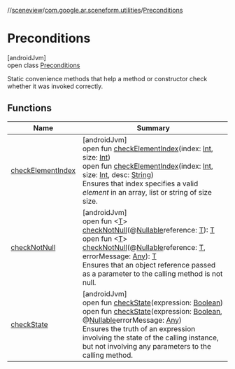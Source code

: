 //[sceneview](../../../index.md)/[com.google.ar.sceneform.utilities](../index.md)/[Preconditions](index.md)

# Preconditions

[androidJvm]\
open class [Preconditions](index.md)

Static convenience methods that help a method or constructor check whether it was invoked correctly.

## Functions

| Name | Summary |
|---|---|
| [checkElementIndex](check-element-index.md) | [androidJvm]<br>open fun [checkElementIndex](check-element-index.md)(index: [Int](https://kotlinlang.org/api/latest/jvm/stdlib/kotlin/-int/index.html), size: [Int](https://kotlinlang.org/api/latest/jvm/stdlib/kotlin/-int/index.html))<br>open fun [checkElementIndex](check-element-index.md)(index: [Int](https://kotlinlang.org/api/latest/jvm/stdlib/kotlin/-int/index.html), size: [Int](https://kotlinlang.org/api/latest/jvm/stdlib/kotlin/-int/index.html), desc: [String](https://developer.android.com/reference/kotlin/java/lang/String.html))<br>Ensures that index specifies a valid *element* in an array, list or string of size size. |
| [checkNotNull](check-not-null.md) | [androidJvm]<br>open fun &lt;[T](check-not-null.md)&gt; [checkNotNull](check-not-null.md)(@[Nullable](https://developer.android.com/reference/kotlin/androidx/annotation/Nullable.html)reference: [T](../../com.google.ar.sceneform.collision/-collision-system/raycast-all.md)): [T](../../com.google.ar.sceneform.collision/-collision-system/raycast-all.md)<br>open fun &lt;[T](check-not-null.md)&gt; [checkNotNull](check-not-null.md)(@[Nullable](https://developer.android.com/reference/kotlin/androidx/annotation/Nullable.html)reference: [T](../../com.google.ar.sceneform.collision/-collision-system/raycast-all.md), errorMessage: [Any](https://kotlinlang.org/api/latest/jvm/stdlib/kotlin/-any/index.html)): [T](../../com.google.ar.sceneform.collision/-collision-system/raycast-all.md)<br>Ensures that an object reference passed as a parameter to the calling method is not null. |
| [checkState](check-state.md) | [androidJvm]<br>open fun [checkState](check-state.md)(expression: [Boolean](https://kotlinlang.org/api/latest/jvm/stdlib/kotlin/-boolean/index.html))<br>open fun [checkState](check-state.md)(expression: [Boolean](https://kotlinlang.org/api/latest/jvm/stdlib/kotlin/-boolean/index.html), @[Nullable](https://developer.android.com/reference/kotlin/androidx/annotation/Nullable.html)errorMessage: [Any](https://kotlinlang.org/api/latest/jvm/stdlib/kotlin/-any/index.html))<br>Ensures the truth of an expression involving the state of the calling instance, but not involving any parameters to the calling method. |
